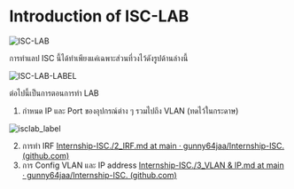# Introduction of ISC-LAB
![ISC-LAB](https://github.com/gunny64jaa/Internship-ISC./assets/102170391/4718a75c-551c-4f87-9c5d-b422e7904488)

การทำแลป ISC นี้ได้ทำเพียงแค่เฉพาะส่วนที่วงไว้ดังรูปด้านล่างนี้

![ISC-LAB-LABEL](https://github.com/gunny64jaa/Internship-ISC./assets/102170391/9ece6569-630f-4def-9e88-cb61f21c6d6d)

ต่อไปนี้เป็นการตอนการทำ LAB
1. กำหนด IP และ Port ของอุปกรณ์ต่าง ๆ รวมไปถึง VLAN (ทดไว้ในกระดาษ)

![isclab_label](https://github.com/gunny64jaa/Internship-ISC./assets/102170391/7bdd377a-5dc2-446e-8a8c-7759dfdcd3ca)
   
2. การทำ IRF
[Internship-ISC./2_IRF.md at main · gunny64jaa/Internship-ISC. (github.com)](https://github.com/gunny64jaa/Internship-ISC./blob/main/2_IRF.md)
3. การ Config VLAN และ IP address
[Internship-ISC./3_VLAN & IP.md at main · gunny64jaa/Internship-ISC. (github.com)](https://github.com/gunny64jaa/Internship-ISC./blob/main/3_VLAN%20%26%20IP.md)
